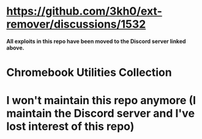 # https://github.com/3kh0/ext-remover/discussions/1532
**All exploits in this repo have been moved to the Discord server linked above.**

# Chromebook Utilities Collection
# I won't maintain this repo anymore (I maintain the Discord server and I've lost interest of this repo)
